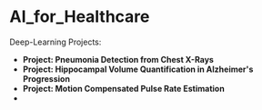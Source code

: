 # AI_for_Healthcare
Deep-Learning Projects:

* **Project: Pneumonia Detection from Chest X-Rays**
* **Project: Hippocampal Volume Quantification in Alzheimer's Progression**
* **Project: Motion Compensated Pulse Rate Estimation**
* 
